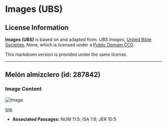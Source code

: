 # Images (UBS)

## License Information

**Images (UBS)** is based on and adapted from: _UBS Images_, [United Bible Societies](https://unitedbiblesocieties.org/), None, which is licensed under a [Public Domain CC0](https://creativecommons.org/public-domain/cc0/).

This markdown version is provided under the same license.



--------------------------------

## Melón almizclero (id: 287842)

### Image Content

![Image](https://cdn.aquifer.bible/aquifer-content/resources/Media/WEB-0660_muskmelon.jpg)

[link](https://cdn.aquifer.bible/aquifer-content/resources/Media/WEB-0660_muskmelon.jpg)

* **Associated Passages:** NUM 11:5; ISA 1:8; JER 10:5

